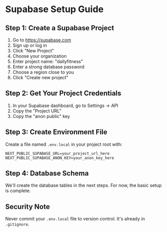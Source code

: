 # Supabase Setup Guide

## Step 1: Create a Supabase Project

1. Go to https://supabase.com
2. Sign up or log in
3. Click "New Project"
4. Choose your organization
5. Enter project name: "dailyfitness"
6. Enter a strong database password
7. Choose a region close to you
8. Click "Create new project"

## Step 2: Get Your Project Credentials

1. In your Supabase dashboard, go to Settings → API
2. Copy the "Project URL"
3. Copy the "anon public" key

## Step 3: Create Environment File

Create a file named `.env.local` in your project root with:

```
NEXT_PUBLIC_SUPABASE_URL=your_project_url_here
NEXT_PUBLIC_SUPABASE_ANON_KEY=your_anon_key_here
```

## Step 4: Database Schema

We'll create the database tables in the next steps. For now, the basic setup is complete.

## Security Note

Never commit your `.env.local` file to version control. It's already in `.gitignore`.
